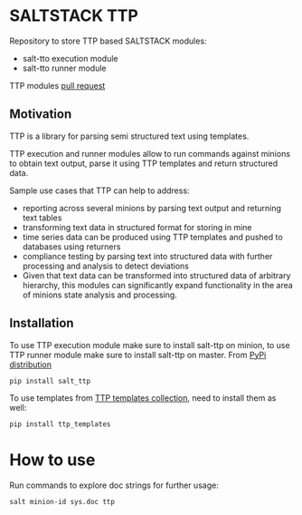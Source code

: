# SALTSTACK TTP

Repository to store TTP based SALTSTACK modules:

- salt-tto execution module
- salt-tto runner module

TTP modules [pull request](https://github.com/saltstack/salt/pull/58754)

## Motivation

TTP is a library for parsing semi structured text using templates. 

TTP execution and runner modules allow to run commands against minions to obtain text output, parse it using TTP templates and return structured data.

Sample use cases that TTP can help to address:

- reporting across several minions by parsing text output and returning text tables
- transforming text data in structured format for storing in mine
- time series data can be produced using TTP templates and pushed to databases using returners
- compliance testing by parsing text into structured data with further processing and analysis to detect deviations
- Given that text data can be transformed into structured data of arbitrary hierarchy, this modules can significantly expand functionality in the area of minions state analysis and processing.

## Installation

To use TTP execution module make sure to install salt-ttp on minion, to use TTP runner module make sure to install salt-ttp on master. From [PyPi distribution](https://pypi.org/project/salt-ttp/0.1.0/)

```
pip install salt_ttp
```

To use templates from [TTP templates collection](https://github.com/dmulyalin/ttp_templates), need to install them as well:

```
pip install ttp_templates
```

# How to use

Run commands to explore doc strings for further usage:

```
salt minion-id sys.doc ttp
```
